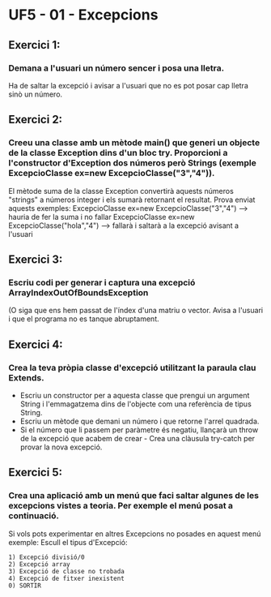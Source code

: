 # UF5 - 01 - Excepcions

## Exercici 1: 
### Demana a l'usuari un número sencer i posa una lletra. 

Ha de saltar la excepció i avisar a l'usuari que no es pot posar cap lletra sinò un número.

## Exercici 2: 
### Creeu una classe amb un mètode main() que generi un objecte de la classe Exception dins d'un bloc try. Proporcioni a l'constructor d'Exception dos números però Strings (exemple ExcepcioClasse ex=new ExcepcioClasse("3","4")).  

El mètode suma de la classe Exception convertirà aquests números "strings" a números integer i els sumarà retornant el resultat. Prova enviat aquests exemples: 
ExcepcioClasse ex=new ExcepcioClasse("3","4") --> hauria de fer la suma i no fallar 
ExcepcioClasse ex=new ExcepcioClasse("hola","4") --> fallarà i saltarà a la excepció avisant a l'usuari


## Exercici 3: 
### Escriu codi per generar i captura una excepció ArrayIndexOutOfBoundsException 

(O siga que ens hem passat de l'índex d'una matriu o vector. Avisa a l'usuari i que el programa no es tanque abruptament.


## Exercici 4: 
### Crea la teva pròpia classe d'excepció utilitzant la paraula clau Extends.

- Escriu un constructor per a aquesta classe que prengui un argument String i l'emmagatzema dins de l'objecte com una referència de tipus String. 
- Escriu un mètode que demani un número i que retorne l'arrel quadrada. 
- Si el número que li passem per paràmetre és negatiu, llançarà un throw de la excepció que acabem de crear - Crea una clàusula try-catch per provar la nova excepció.




## Exercici 5: 
### Crea una aplicació amb un menú que faci saltar algunes de les excepcions vistes a teoria. Per exemple el menú posat a continuació. 

Si vols pots experimentar en altres Excepcions no posades en aquest menú exemple: 
Escull el tipus d'Excepció:
```text
1) Excepció divisió/0 
2) Excepció array 
3) Excepció de classe no trobada 
4) Excepció de fitxer inexistent 
0) SORTIR
```
